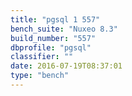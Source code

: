 ```yaml
---
title: "pgsql 1 557"
bench_suite: "Nuxeo 8.3"
build_number: "557"
dbprofile: "pgsql"
classifier: ""
date: 2016-07-19T08:37:01
type: "bench"
---
```


